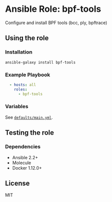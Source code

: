 # Ansible Role: bpf-tools

Configure and install BPF tools (bcc, ply, bpftrace)

## Using the role

### Installation

```shell
ansible-galaxy install bpf-tools
```

### Example Playbook

```yaml
  - hosts: all
    roles:
      - bpf-tools
```

### Variables

See [`defaults/main.yml`](defaults/main.yml).

## Testing the role

### Dependencies

- Ansible 2.2+
- Molecule
- Docker 1.12.0+

## License

MIT

